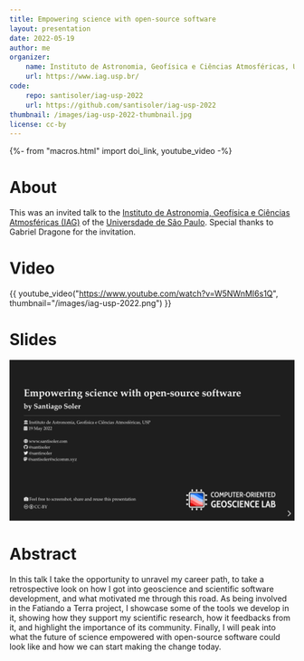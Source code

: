 ```yaml
---
title: Empowering science with open-source software
layout: presentation
date: 2022-05-19
author: me
organizer:
    name: Instituto de Astronomia, Geofísica e Ciências Atmosféricas, USP
    url: https://www.iag.usp.br/
code:
    repo: santisoler/iag-usp-2022
    url: https://github.com/santisoler/iag-usp-2022
thumbnail: /images/iag-usp-2022-thumbnail.jpg
license: cc-by
---
```

{%- from "macros.html" import doi_link, youtube_video -%}


# About

This was an invited talk to the [Instituto de Astronomia, Geofísica e Ciências
Atmosféricas (IAG)](https://www.iag.usp.br/) of the [Universdade de São
Paulo](https://www5.usp.br/). Special thanks to Gabriel Dragone for the
invitation.

# Video

{{ youtube_video("https://www.youtube.com/watch?v=W5NWnMI6s1Q", thumbnail="/images/iag-usp-2022.png") }}

# Slides

[![Slides](/images/iag-usp-2022.png)](https://santisoler.github.io/iag-usp-2022)

# Abstract

In this talk I take the opportunity to unravel my career path, to take
a retrospective look on how I got into geoscience and scientific software
development, and what motivated me through this road.
As being involved in the Fatiando a Terra project, I showcase some of the tools
we develop in it, showing how they support my scientific research, how it
feedbacks from it, and highlight the importance of its community.
Finally, I will peak into what the future of science empowered with open-source
software could look like and how we can start making the change today.
